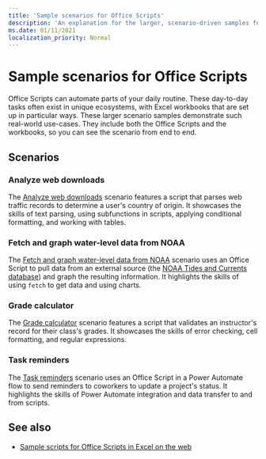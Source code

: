 ```yaml
---
title: 'Sample scenarios for Office Scripts'
description: 'An explanation for the larger, scenario-driven samples for Office Scripts in Excel on the web.'
ms.date: 01/11/2021
localization_priority: Normal
---
```


# Sample scenarios for Office Scripts

Office Scripts can automate parts of your daily routine. These day-to-day tasks often exist in unique ecosystems, with Excel workbooks that are set up in particular ways. These larger scenario samples demonstrate such real-world use-cases. They include both the Office Scripts and the workbooks, so you can see the scenario from end to end.

## Scenarios

### Analyze web downloads

The [Analyze web downloads](analyze-web-downloads.md) scenario features a script that parses web traffic records to determine a user's country of origin. It showcases the skills of text parsing, using subfunctions in scripts, applying conditional formatting, and working with tables.

### Fetch and graph water-level data from NOAA

The [Fetch and graph water-level data from NOAA](noaa-data-fetch.md) scenario uses an Office Script to pull data from an external source (the [NOAA Tides and Currents database](https://tidesandcurrents.noaa.gov/)) and graph the resulting information. It highlights the skills of using `fetch` to get data and using charts.

### Grade calculator

The [Grade calculator](grade-calculator.md) scenario features a script that validates an instructor's record for their class's grades. It showcases the skills of error checking, cell formatting, and regular expressions.

### Task reminders

The [Task reminders](task-reminders.md) scenario uses an Office Script in a Power Automate flow to send reminders to coworkers to update a project's status. It highlights the skills of Power Automate integration and data transfer to and from scripts.

## See also

- [Sample scripts for Office Scripts in Excel on the web](../excel-samples.md)
